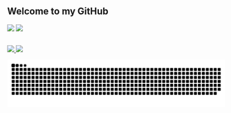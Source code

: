 ## Welcome to my GitHub
<div>
 <a href="https://www.linkedin.com/in/djalma-henrique-b17aa6199/" target="_blank"><img src="https://img.shields.io/badge/-LinkedIn-%230077B5?style=for-the-badge&logo=linkedin&logoColor=white" target="_blank"></a> 
 <a href = "mailto: contato@djalmahenry.com"><img src="https://img.shields.io/badge/-email-%23333?style=for-the-badge&logo=gmail&logoColor=white" target="_blank"></a>
</div>

##

 <div>
  <a href="https://github.com/DjalmaHenry">
  <img height="180em" src="https://github-readme-stats.vercel.app/api/top-langs/?username=DjalmaHenry&layout=compact&langs_count=16&theme=dracula"/>
  <img height="180em" src="https://github-readme-stats.vercel.app/api?username=DjalmaHenry&show_icons=true&theme=dracula&include_all_commits=true&count_private=true"/>
<div>

![Snake animation](https://github.com/DjalmaHenry/djalmahenry/blob/output/github-contribution-grid-snake.svg)
